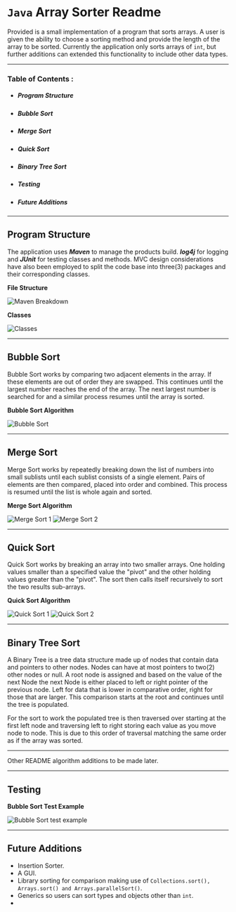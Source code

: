 # `Java` Array Sorter Readme


Provided is a small implementation of a program that sorts arrays. A user is given the ability to choose a sorting method and provide the length of the array to be sorted. Currently the application only sorts arrays of `int`, but further additions can extended this functionality to include other data types.

---

 ### Table of Contents :
 - ##### Program Structure
 - ##### Bubble Sort
 - ##### Merge Sort
 - ##### Quick Sort
 - ##### Binary Tree Sort
 - ##### Testing
 - ##### Future Additions

 ---

## Program Structure
The application uses **_Maven_** to manage the products build. **_log4j_** for logging and **_JUnit_** for testing classes and methods. MVC design considerations have also been employed to split the code base into three(3) packages and their corresponding classes.

__File Structure__

![Maven Breakdown](READMEadds/MavenBreakdown.png)

__Classes__

![Classes](READMEadds/Classes.png)

 ---

## Bubble Sort
Bubble Sort works by comparing two adjacent elements in the array. If these elements are out of order they are swapped. This continues until the largest number reaches the end of the array. The next largest number is searched for and a similar process resumes until the array is sorted.

__Bubble Sort Algorithm__

![Bubble Sort](READMEadds/BubbleSortA.png)

---

## Merge Sort
Merge Sort works by repeatedly breaking down the list of numbers into small sublists until each sublist consists of a single element. Pairs of elements are then compared, placed into order and combined. This process is resumed until the list is whole again and sorted.

__Merge Sort Algorithm__

![Merge Sort 1](READMEadds/MergeSortA1.png)
![Merge Sort 2](READMEadds/MergeSortA2.png)

---

## Quick Sort
Quick Sort works by breaking an array into two smaller arrays. One holding values smaller than a specified value the "pivot" and the other holding values greater than the "pivot". The sort then calls itself recursively to sort the two results sub-arrays.

__Quick Sort Algorithm__

![Quick Sort 1](READMEadds/QuickSortA1.png)
![Quick Sort 2](READMEadds/QuickSortA2.png)

---

## Binary Tree Sort

A Binary Tree is a tree data structure made up of nodes that contain data and pointers to other nodes.
Nodes can have at most pointers to two(2) other nodes or null. A root node is assigned and based on the value of the next Node the next Node is either placed to left or right pointer of the previous node. Left for data that is lower in comparative order, right for those that are larger. This comparison starts at the root and continues until the tree is populated.

For the sort to work the populated tree is then traversed over starting at the first left node and traversing left to right storing each value as you move node to node. This is due to this order of traversal matching the same order as if the array was sorted.

---

Other README algorithm additions to be made later.

---

## Testing

__Bubble Sort Test Example__

![Bubble Sort test example](READMEadds/BSTestexample.png)

---

##  Future Additions

- Insertion Sorter.
- A GUI.
- Library sorting for comparison making use of `Collections.sort(), Arrays.sort() and Arrays.parallelSort()`.
- Generics so users can sort types and objects other than `int`.
- 

